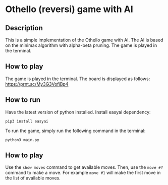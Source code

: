 # Othello (reversi) game with AI

## Description
This is a simple implementation of the Othello game with AI. The AI is based on the minimax algorithm with alpha-beta pruning. The game is played in the terminal.

## How to play
The game is played in the terminal. The board is displayed as follows:
https://prnt.sc/My3G3VofjBp4

## How to run
Have the latest version of python installed. Install easyai dependency:
```
pip3 install easyai
```

To run the game, simply run the following command in the terminal:
```
python3 main.py
```

## How to play
Use the `show moves` command to get available moves. Then, use the `move #?` command to make a move. For example `move #1` will make the first move in the list of available moves.
